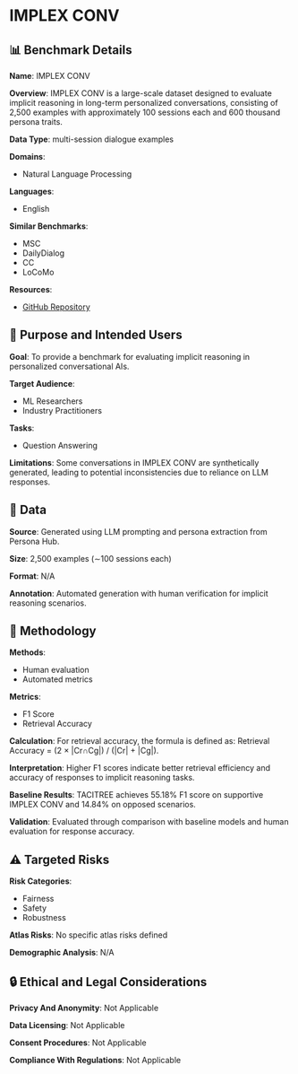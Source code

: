 # IMPLEX CONV

## 📊 Benchmark Details

**Name**: IMPLEX CONV

**Overview**: IMPLEX CONV is a large-scale dataset designed to evaluate implicit reasoning in long-term personalized conversations, consisting of 2,500 examples with approximately 100 sessions each and 600 thousand persona traits.

**Data Type**: multi-session dialogue examples

**Domains**:
- Natural Language Processing

**Languages**:
- English

**Similar Benchmarks**:
- MSC
- DailyDialog
- CC
- LoCoMo

**Resources**:
- [GitHub Repository](https://github.com/Kaylee0501/ImplexConv)

## 🎯 Purpose and Intended Users

**Goal**: To provide a benchmark for evaluating implicit reasoning in personalized conversational AIs.

**Target Audience**:
- ML Researchers
- Industry Practitioners

**Tasks**:
- Question Answering

**Limitations**: Some conversations in IMPLEX CONV are synthetically generated, leading to potential inconsistencies due to reliance on LLM responses.

## 💾 Data

**Source**: Generated using LLM prompting and persona extraction from Persona Hub.

**Size**: 2,500 examples (∼100 sessions each)

**Format**: N/A

**Annotation**: Automated generation with human verification for implicit reasoning scenarios.

## 🔬 Methodology

**Methods**:
- Human evaluation
- Automated metrics

**Metrics**:
- F1 Score
- Retrieval Accuracy

**Calculation**: For retrieval accuracy, the formula is defined as: Retrieval Accuracy = (2 × |Cr∩Cg|) / (|Cr| + |Cg|).

**Interpretation**: Higher F1 scores indicate better retrieval efficiency and accuracy of responses to implicit reasoning tasks.

**Baseline Results**: TACITREE achieves 55.18% F1 score on supportive IMPLEX CONV and 14.84% on opposed scenarios.

**Validation**: Evaluated through comparison with baseline models and human evaluation for response accuracy.

## ⚠️ Targeted Risks

**Risk Categories**:
- Fairness
- Safety
- Robustness

**Atlas Risks**:
No specific atlas risks defined

**Demographic Analysis**: N/A

## 🔒 Ethical and Legal Considerations

**Privacy And Anonymity**: Not Applicable

**Data Licensing**: Not Applicable

**Consent Procedures**: Not Applicable

**Compliance With Regulations**: Not Applicable
